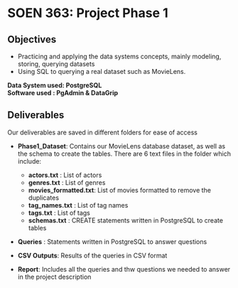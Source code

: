 # SOEN 363: Project Phase 1

## Objectives

* Practicing and applying the data systems concepts, mainly modeling, storing, querying datasets
* Using SQL to querying a real dataset such as MovieLens.

**Data System used: PostgreSQL**
<br>
**Software used : PgAdmin & DataGrip**

## Deliverables
Our deliverables are saved in different folders for ease of access 

* **Phase1_Dataset**: Contains our MovieLens database dataset, as well as the schema to create the tables. There are 6 text files in the folder which include:
   * **actors.txt** : List of actors
   * **genres.txt** : List of genres
   * **movies_formatted.txt**: List of movies formatted to remove the duplicates
   * **tag_names.txt** : List of tag names
   * **tags.txt** : List of tags
   * **schemas.txt** : CREATE statements written in PostgreSQL to create tables

* **Queries** : Statements written in PostgreSQL to answer questions
* **CSV Outputs**: Results of the queries in CSV format

* **Report**: Includes all the queries and thw questions we needed to answer in the project description
